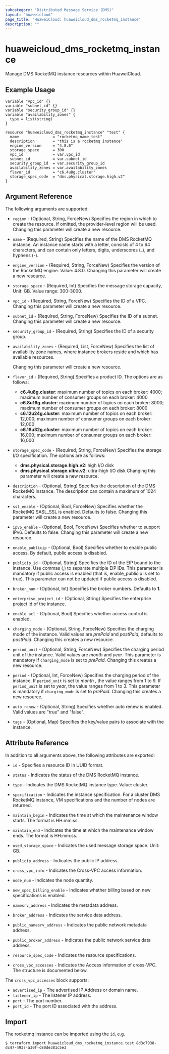 ```yaml
---
subcategory: "Distributed Message Service (DMS)"
layout: "huaweicloud"
page_title: "HuaweiCloud: huaweicloud_dms_rocketmq_instance"
description: ""
---
```


# huaweicloud_dms_rocketmq_instance

Manage DMS RocketMQ instance resources within HuaweiCloud.

## Example Usage

```hcl
variable "vpc_id" {}
variable "subnet_id" {}
variable "security_group_id" {}
variable "availability_zones" {
  type = list(string)
}

resource "huaweicloud_dms_rocketmq_instance" "test" {
  name               = "rocketmq_name_test"
  description        = "this is a rocketmq instance"
  engine_version     = "4.8.0"
  storage_space      = 300
  vpc_id             = var.vpc_id
  subnet_id          = var.subnet_id
  security_group_id  = var.security_group_id
  availability_zones = var.availability_zones
  flavor_id          = "c6.4u8g.cluster"
  storage_spec_code  = "dms.physical.storage.high.v2"
}
```

## Argument Reference

The following arguments are supported:

* `region` - (Optional, String, ForceNew) Specifies the region in which to create the resource.
  If omitted, the provider-level region will be used. Changing this parameter will create a new resource.

* `name` - (Required, String) Specifies the name of the DMS RocketMQ instance.
  An instance name starts with a letter, consists of 4 to 64 characters, and can contain only letters,
  digits, underscores (_), and hyphens (-).

* `engine_version` - (Required, String, ForceNew) Specifies the version of the RocketMQ engine. Value: 4.8.0.
  Changing this parameter will create a new resource.

* `storage_space` - (Required, Int) Specifies the message storage capacity, Unit: GB. Value range: 300-3000.

* `vpc_id` - (Required, String, ForceNew) Specifies the ID of a VPC.
  Changing this parameter will create a new resource.

* `subnet_id` - (Required, String, ForceNew) Specifies the ID of a subnet.
  Changing this parameter will create a new resource.

* `security_group_id` - (Required, String) Specifies the ID of a security group.

* `availability_zones` - (Required, List, ForceNew) Specifies the list of availability zone names, where
  instance brokers reside and which has available resources.

  Changing this parameter will create a new resource.

* `flavor_id` - (Required, String) Specifies a product ID. The options are as follows:
  + **c6.4u8g.cluster**: maximum number of topics on each broker: 4000; maximum number of consumer groups
    on each broker: 4000
  + **c6.8u16g.cluster**: maximum number of topics on each broker: 8000; maximum number of consumer groups
    on each broker: 8000
  + **c6.12u24g.cluster**: maximum number of topics on each broker: 12,000; maximum number of consumer groups
    on each broker: 12,000
  + **c6.16u32g.cluster**: maximum number of topics on each broker: 16,000; maximum number of consumer groups
    on each broker: 16,000

* `storage_spec_code` - (Required, String, ForceNew) Specifies the storage I/O specification.
  The options are as follows:
  + **dms.physical.storage.high.v2**: high I/O disk
  + **dms.physical.storage.ultra.v2**: ultra-high I/O disk
  Changing this parameter will create a new resource.

* `description` - (Optional, String) Specifies the description of the DMS RocketMQ instance.
  The description can contain a maximum of 1024 characters.

* `ssl_enable` - (Optional, Bool, ForceNew) Specifies whether the RocketMQ SASL_SSL is enabled. Defaults to false.
  Changing this parameter will create a new resource.

* `ipv6_enable` - (Optional, Bool, ForceNew) Specifies whether to support IPv6. Defaults to false.
  Changing this parameter will create a new resource.

* `enable_publicip` - (Optional, Bool) Specifies whether to enable public access. By default, public access is disabled.

* `publicip_id` - (Optional, String) Specifies the ID of the EIP bound to the instance. Use commas (,) to separate
  multiple EIP IDs. This parameter is mandatory if public access is enabled (that is, enable_publicip is set to true).
  This parameter can not be updated if public access is disabled.

* `broker_num` - (Optional, Int) Specifies the broker numbers. Defaults to **1**.

* `enterprise_project_id` - (Optional, String) Specifies the enterprise project id of the instance.

* `enable_acl` - (Optional, Bool) Specifies whether access control is enabled.

* `charging_mode` - (Optional, String, ForceNew) Specifies the charging mode of the instance. Valid values are *prePaid*
  and *postPaid*, defaults to *postPaid*. Changing this creates a new resource.

* `period_unit` - (Optional, String, ForceNew) Specifies the charging period unit of the instance.
  Valid values are *month* and *year*. This parameter is mandatory if `charging_mode` is set to *prePaid*.
  Changing this creates a new resource.

* `period` - (Optional, Int, ForceNew) Specifies the charging period of the instance. If `period_unit` is set to *month*
  , the value ranges from 1 to 9. If `period_unit` is set to *year*, the value ranges from 1 to 3. This parameter is
  mandatory if `charging_mode` is set to *prePaid*. Changing this creates a new resource.

* `auto_renew` - (Optional, String) Specifies whether auto renew is enabled. Valid values are "true" and "false".

* `tags` - (Optional, Map) Specifies the key/value pairs to associate with the instance.

## Attribute Reference

In addition to all arguments above, the following attributes are exported:

* `id` - Specifies a resource ID in UUID format.

* `status` - Indicates the status of the DMS RocketMQ instance.

* `type` - Indicates the DMS RocketMQ instance type. Value: cluster.

* `specification` - Indicates the instance specification. For a cluster DMS RocketMQ instance, VM specifications
  and the number of nodes are returned.

* `maintain_begin` - Indicates the time at which the maintenance window starts. The format is HH:mm:ss.

* `maintain_end` - Indicates the time at which the maintenance window ends. The format is HH:mm:ss.

* `used_storage_space` - Indicates the used message storage space. Unit: GB.

* `publicip_address` - Indicates the public IP address.

* `cross_vpc_info` - Indicates the Cross-VPC access information.

* `node_num` - Indicates the node quantity.

* `new_spec_billing_enable` - Indicates whether billing based on new specifications is enabled.

* `namesrv_address` - Indicates the metadata address.

* `broker_address` - Indicates the service data address.

* `public_namesrv_address` - Indicates the public network metadata address.

* `public_broker_address` - Indicates the public network service data address.

* `resource_spec_code` - Indicates the resource specifications.

* `cross_vpc_accesses` - Indicates the Access information of cross-VPC. The structure is documented below.

The `cross_vpc_accesses` block supports:

* `advertised_ip` - The advertised IP Address or domain name.
* `listener_ip` - The listener IP address.
* `port` - The port number.
* `port_id` - The port ID associated with the address.

## Import

The rocketmq instance can be imported using the `id`, e.g.

```
$ terraform import huaweicloud_dms_rocketmq_instance.test 8d3c7938-dc47-4937-a30f-c80de381c5e3
```

